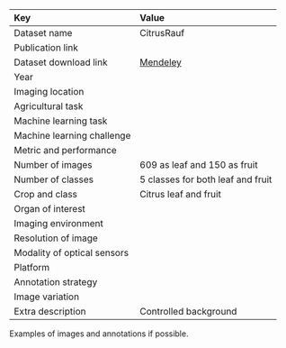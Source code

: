 
| Key                         | Value                                                       |
|:----------------------------|:------------------------------------------------------------|
| Dataset name                | CitrusRauf                                                  |
| Publication link            |                                                             |
| Dataset download link       | [Mendeley](https://data.mendeley.com/datasets/3f83gxmv57/2) |
| Year                        |                                                             |
| Imaging location            |                                                             |
| Agricultural task           |                                                             |
| Machine learning task       |                                                             |
| Machine learning challenge  |                                                             |
| Metric and performance      |                                                             |
| Number of images            | 609 as leaf and 150 as fruit                                |
| Number of classes           | 5 classes for both leaf and fruit                           |
| Crop and class              | Citrus leaf and fruit                                       |
| Organ of interest           |                                                             |
| Imaging environment         |                                                             |
| Resolution of image         |                                                             |
| Modality of optical sensors |                                                             |
| Platform                    |                                                             |
| Annotation strategy         |                                                             |
| Image variation             |                                                             |
| Extra description           | Controlled background                                       |


Examples of images and annotations if possible.
